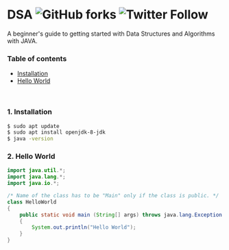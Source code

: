 # DSA  ![GitHub forks](https://img.shields.io/github/forks/binaryshrey/DSA.svg?style=social) ![Twitter Follow](https://img.shields.io/twitter/follow/binaryshrey.svg?style=social)
A beginner's guide to getting started with Data Structures and Algorithms with JAVA.

### Table of contents
* [Installation](#1-installation)
* [Hello World](#2-hello-world)

<br>

### 1. Installation
```bash
$ sudo apt update
$ sudo apt install openjdk-8-jdk
$ java -version
```

### 2. Hello World
```Java
import java.util.*;
import java.lang.*;
import java.io.*;

/* Name of the class has to be "Main" only if the class is public. */
class HelloWorld
{
	public static void main (String[] args) throws java.lang.Exception
	{
	    System.out.println("Hello World");
	}
}
```






